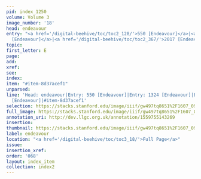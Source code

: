 ```yaml
---
pid: index_1250
volume: Volume 3
image_number: '18'
head: endeavour
entry: "<a href='/digital-beehive/toc/toc2_128/'>550 [Endeavour]</a>|<a href='/digital-beehive/toc/toc2_258/'>1324
  [Endeavour]</a>|<a href='/digital-beehive/toc/toc2_367/'>2017 [Endeavour]</a>"
topic: 
first_letter: E
page: 
add: 
xref: 
see: 
index: 
item: "#item-8d37acef1"
unparsed: 
line: 'Head: endeavour|Entry: 550 [Endeavour]|Entry: 1324 [Endeavour]|Entry: 2017
  [Endeavour]|#item-8d37acef1'
selection: https://stacks.stanford.edu/image/iiif/gw497tq8651%2F1607_0961/1811,1080,783,134/full/0/default.jpg
full_image: https://stacks.stanford.edu/image/iiif/gw497tq8651%2F1607_0961/full/full/0/default.jpg
annotation_uri: http://dev.llgc.org.uk/annotation/1559755143269
insertion: 
thumbnail: https://stacks.stanford.edu/image/iiif/gw497tq8651%2F1607_0961/1811,1080,783,134/150,/0/default.jpg
label: endeavour
location: "<a href='/digital-beehive/toc/toc3_18/'>Full Page</a>"
issue: 
insertion_xref: 
order: '068'
layout: index_item
collection: index2
---
```


